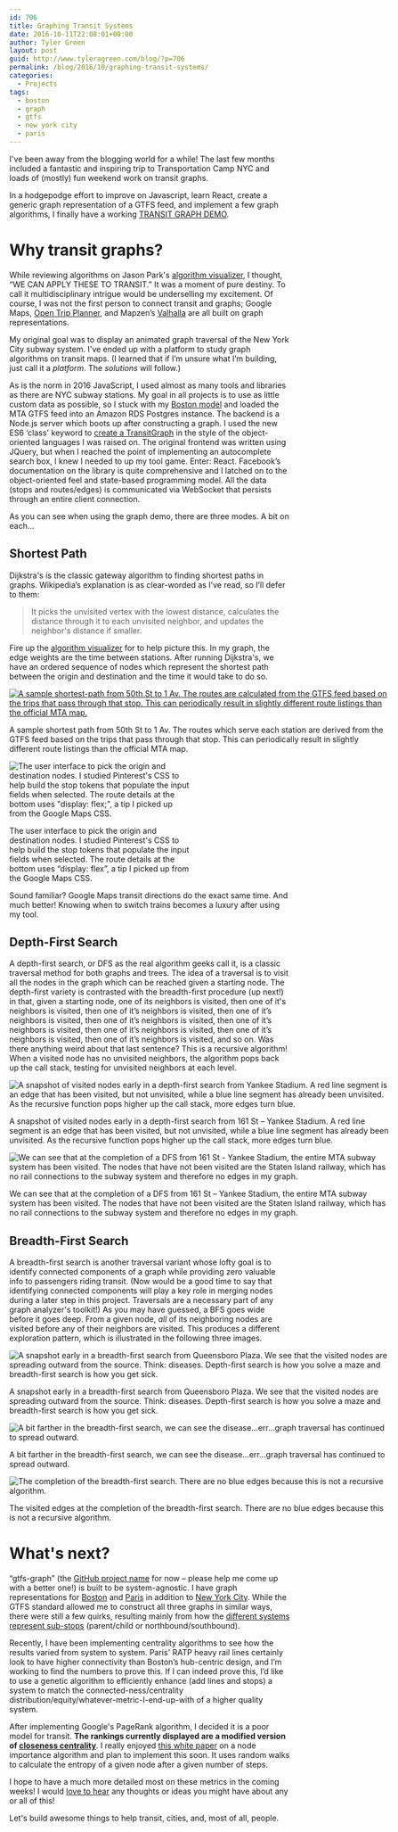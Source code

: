 ```yaml
---
id: 706
title: Graphing Transit Systems
date: 2016-10-11T22:08:01+00:00
author: Tyler Green
layout: post
guid: http://www.tyleragreen.com/blog/?p=706
permalink: /blog/2016/10/graphing-transit-systems/
categories:
  - Projects
tags:
  - boston
  - graph
  - gtfs
  - new york city
  - paris
---
```

I've been away from the blogging world for a while! The last few months included a fantastic and inspiring trip to Transportation Camp NYC and loads of (mostly) fun weekend work on transit graphs.

In a hodgepodge effort to improve on Javascript, learn React, create a generic graph representation of a GTFS feed, and implement a few graph algorithms, I finally have a working <a href="https://gtfs-graph.herokuapp.com/demo/" target="_blank">TRANSIT GRAPH DEMO</a>.

# Why transit graphs?

While reviewing algorithms on Jason Park's <a href="http://algo-visualizer.jasonpark.me/" target="_blank">algorithm visualizer</a>, I thought, &#8220;WE CAN APPLY THESE TO TRANSIT.&#8221; It was a moment of pure destiny. To call it multidisciplinary intrigue would be underselling my excitement. Of course, I was not the first person to connect transit and graphs; Google Maps, <a href="https://github.com/opentripplanner/OpenTripPlanner" target="_blank">Open Trip Planner</a>, and Mapzen&#8217;s <a href="https://mapzen.com/blog/valhalla-intro/" target="_blank">Valhalla</a> are all built on graph representations.

My original goal was to display an animated graph traversal of the New York City subway system. I've ended up with a platform to study graph algorithms on transit maps. (I learned that if I&#8217;m unsure what I&#8217;m building, just call it a _platform_. The _solutions_ will follow.)

As is the norm in 2016 JavaScript, I used almost as many tools and libraries as there are NYC subway stations. My goal in all projects is to use as little custom data as possible, so I stuck with my <a href="http://www.tyleragreen.com/blog/2016/07/live-the-boston-t-party/" target="_blank">Boston model</a> and loaded the MTA GTFS feed into an Amazon RDS Postgres instance. The backend is a Node.js server which boots up after constructing a graph. I used the new ES6 &#8216;class' keyword to <a href="https://github.com/tyleragreen/gtfs-graph/blob/master/lib/graph/graph.js" target="_blank">create a TransitGraph</a> in the style of the object-oriented languages I was raised on. The original frontend was written using JQuery, but when I reached the point of implementing an autocomplete search box, I knew I needed to up my tool game. Enter: React. Facebook&#8217;s documentation on the library is quite comprehensive and I latched on to the object-oriented feel and state-based programming model. All the data (stops and routes/edges) is communicated via WebSocket that persists through an entire client connection.

As you can see when using the graph demo, there are three modes. A bit on each&#8230;

## Shortest Path

Dijkstra's is the classic gateway algorithm to finding shortest paths in graphs. Wikipedia&#8217;s explanation is as clear-worded as I&#8217;ve read, so I&#8217;ll defer to them:

> It picks the unvisited vertex with the lowest distance, calculates the distance through it to each unvisited neighbor, and updates the neighbor's distance if smaller.

Fire up the <a href="http://algo-visualizer.jasonpark.me/" target="_blank">algorithm visualizer</a> for to help picture this. In my graph, the edge weights are the time between stations. After running Dijkstra's, we have an ordered sequence of nodes which represent the shortest path between the origin and destination and the time it would take to do so.

<div style="width: 686px" class="wp-caption aligncenter">
  <a href="https://gtfs-graph.herokuapp.com"><img src="http://i2.wp.com/www.tyleragreen.com/blog_files/2016-10-gtfs-graph/routing1.png?resize=676%2C720" alt="A sample shortest-path from 50th St to 1 Av. The routes are calculated from the GTFS feed based on the trips that pass through that stop. This can periodically result in slightly different route listings than the official MTA map." data-recalc-dims="1" /></a>
  
  <p class="wp-caption-text">
    A sample shortest path from 50th St to 1 Av. The routes which serve each station are derived from the GTFS feed based on the trips that pass through that stop. This can periodically result in slightly different route listings than the official MTA map.
  </p>
</div>

<div style="width: 325px" class="wp-caption aligncenter">
  <img src="http://i0.wp.com/www.tyleragreen.com/blog_files/2016-10-gtfs-graph/routing2.png?resize=315%2C611" alt="The user interface to pick the origin and destination nodes. I studied Pinterest's CSS to help build the stop tokens that populate the input fields when selected. The route details at the bottom uses &quot;display: flex;&quot;, a tip I picked up from the Google Maps CSS." data-recalc-dims="1" />
  
  <p class="wp-caption-text">
    The user interface to pick the origin and destination nodes. I studied Pinterest's CSS to help build the stop tokens that populate the input fields when selected. The route details at the bottom uses &#8220;display: flex&#8221;, a tip I picked up from the Google Maps CSS.
  </p>
</div>

Sound familiar? Google Maps transit directions do the exact same time. And much better! Knowing when to switch trains becomes a luxury after using my tool.

## Depth-First Search

A depth-first search, or DFS as the real algorithm geeks call it, is a classic traversal method for both graphs and trees. The idea of a traversal is to visit all the nodes in the graph which can be reached given a starting node. The depth-first variety is contrasted with the breadth-first procedure (up next!) in that, given a starting node, one of its neighbors is visited, then one of it's neighbors is visited, then one of it&#8217;s neighbors is visited, then one of it&#8217;s neighbors is visited, then one of it&#8217;s neighbors is visited, then one of it&#8217;s neighbors is visited, then one of it&#8217;s neighbors is visited, then one of it&#8217;s neighbors is visited, then one of it&#8217;s neighbors is visited, and so on. Was there anything weird about that last sentence? This is a recursive algorithm! When a visited node has no unvisited neighbors, the algorithm pops back up the call stack, testing for unvisited neighbors at each level.

<div style="width: 686px" class="wp-caption aligncenter">
  <img src="http://i2.wp.com/www.tyleragreen.com/blog_files/2016-10-gtfs-graph/dfs1.png?resize=676%2C375" alt="A snapshot of visited nodes early in a depth-first search from Yankee Stadium. A red line segment is an edge that has been visited, but not unvisited, while a blue line segment has already been unvisited. As the recursive function pops higher up the call stack, more edges turn blue." data-recalc-dims="1" />
  
  <p class="wp-caption-text">
    A snapshot of visited nodes early in a depth-first search from 161 St &#8211; Yankee Stadium. A red line segment is an edge that has been visited, but not unvisited, while a blue line segment has already been unvisited. As the recursive function pops higher up the call stack, more edges turn blue.
  </p>
</div>

<div style="width: 686px" class="wp-caption aligncenter">
  <img src="http://i0.wp.com/www.tyleragreen.com/blog_files/2016-10-gtfs-graph/dfs2.png?resize=676%2C363" alt="We can see that at the completion of a DFS from 161 St - Yankee Stadium, the entire MTA subway system has been visited. The nodes that have not been visited are the Staten Island railway, which has no rail connections to the subway system and therefore no edges in my graph." data-recalc-dims="1" />
  
  <p class="wp-caption-text">
    We can see that at the completion of a DFS from 161 St &#8211; Yankee Stadium, the entire MTA subway system has been visited. The nodes that have not been visited are the Staten Island railway, which has no rail connections to the subway system and therefore no edges in my graph.
  </p>
</div>

## Breadth-First Search

A breadth-first search is another traversal variant whose lofty goal is to identify connected components of a graph while providing zero valuable info to passengers riding transit. (Now would be a good time to say that identifying connected components will play a key role in merging nodes during a later step in this project. Traversals are a necessary part of any graph analyzer's toolkit!) As you may have guessed, a BFS goes wide before it goes deep. From a given node, _all_ of its neighboring nodes are visited before any of their neighbors are visited. This produces a different exploration pattern, which is illustrated in the following three images.

<div style="width: 686px" class="wp-caption aligncenter">
  <img src="http://i0.wp.com/www.tyleragreen.com/blog_files/2016-10-gtfs-graph/bfs1.png?resize=676%2C427" alt="A snapshot early in a breadth-first search from Queensboro Plaza. We see that the visited nodes are spreading outward from the source. Think: diseases. Depth-first search is how you solve a maze and breadth-first search is how you get sick." data-recalc-dims="1" />
  
  <p class="wp-caption-text">
    A snapshot early in a breadth-first search from Queensboro Plaza. We see that the visited nodes are spreading outward from the source. Think: diseases. Depth-first search is how you solve a maze and breadth-first search is how you get sick.
  </p>
</div>

<div style="width: 686px" class="wp-caption aligncenter">
  <img src="http://i1.wp.com/www.tyleragreen.com/blog_files/2016-10-gtfs-graph/bfs2.png?resize=676%2C428" alt="A bit farther in the breadth-first search, we can see the disease...err...graph traversal has continued to spread outward." data-recalc-dims="1" />
  
  <p class="wp-caption-text">
    A bit farther in the breadth-first search, we can see the disease&#8230;err&#8230;graph traversal has continued to spread outward.
  </p>
</div>

<div style="width: 686px" class="wp-caption aligncenter">
  <img src="http://i0.wp.com/www.tyleragreen.com/blog_files/2016-10-gtfs-graph/bfs3.png?resize=676%2C428" alt="The completion of the breadth-first search. There are no blue edges because this is not a recursive algorithm." data-recalc-dims="1" />
  
  <p class="wp-caption-text">
    The visited edges at the completion of the breadth-first search. There are no blue edges because this is not a recursive algorithm.
  </p>
</div>

# What's next?

&#8220;gtfs-graph&#8221; (the [GitHub project name](https://github.com/tyleragreen/gtfs-graph) for now &#8211; please help me come up with a better one!) is built to be system-agnostic. I have graph representations for <a href="https://gtfs-graph.herokuapp.com/rank/boston/" target="_blank">Boston</a> and <a href="https://gtfs-graph.herokuapp.com/rank/paris/" target="_blank">Paris</a> in addition to <a href="https://gtfs-graph.herokuapp.com/rank/nyc/" target="_blank">New York City</a>. While the GTFS standard allowed me to construct all three graphs in similar ways, there were still a few quirks, resulting mainly from how the <a href="https://twitter.com/greent_tyler/status/782766567155130368" target="_blank">different systems represent sub-stops</a> (parent/child or northbound/southbound).

Recently, I have been implementing centrality algorithms to see how the results varied from system to system. Paris' RATP heavy rail lines certainly look to have higher connectivity than Boston&#8217;s hub-centric design, and I&#8217;m working to find the numbers to prove this. If I can indeed prove this, I&#8217;d like to use a genetic algorithm to efficiently enhance (add lines and stops) a system to match the connected-ness/centrality distribution/equity/whatever-metric-I-end-up-with of a higher quality system.

After implementing Google's PageRank algorithm, I decided it is a poor model for transit. **The rankings currently displayed are a modified version of <a href="https://en.wikipedia.org/wiki/Closeness_centrality" target="_blank">closeness centrality</a>**. I really enjoyed <a href="http://www.sciencedirect.com/science/article/pii/S0375960108015867" target="_blank">this white paper</a> on a node importance algorithm and plan to implement this soon. It uses random walks to calculate the entropy of a given node after a given number of steps.

I hope to have a much more detailed most on these metrics in the coming weeks! I would <a href="http://tyleragreen.com/contact" target="_blank">love to hear</a> any thoughts or ideas you might have about any or all of this!

Let's build awesome things to help transit, cities, and, most of all, people.
